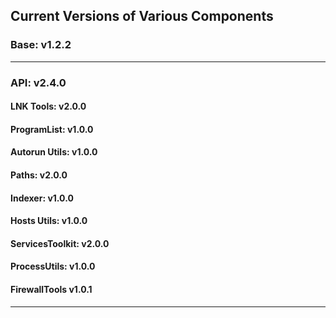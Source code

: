 ## **Current Versions of Various Components**

### **Base: v1.2.2**  

---
### **API: v2.4.0**  

#### **LNK Tools: v2.0.0**  

#### **ProgramList: v1.0.0**
#### **Autorun Utils: v1.0.0**
#### **Paths: v2.0.0**
#### **Indexer: v1.0.0**
#### **Hosts Utils: v1.0.0**
#### **ServicesToolkit: v2.0.0**
#### **ProcessUtils: v1.0.0**
#### **FirewallTools v1.0.1**

---